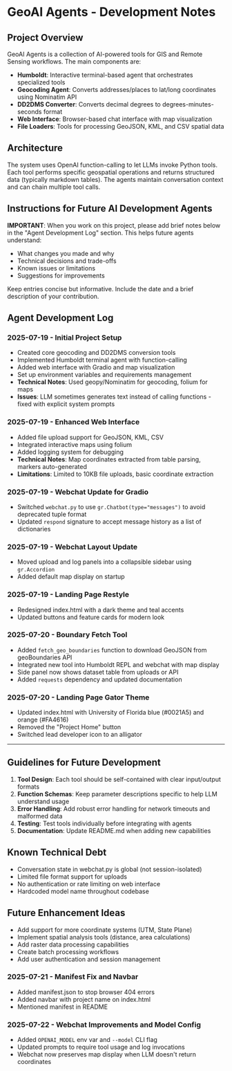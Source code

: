 # GeoAI Agents - Development Notes

## Project Overview

GeoAI Agents is a collection of AI-powered tools for GIS and Remote Sensing workflows. The main components are:

- **Humboldt**: Interactive terminal-based agent that orchestrates specialized tools
- **Geocoding Agent**: Converts addresses/places to lat/long coordinates using Nominatim API
- **DD2DMS Converter**: Converts decimal degrees to degrees-minutes-seconds format
- **Web Interface**: Browser-based chat interface with map visualization
- **File Loaders**: Tools for processing GeoJSON, KML, and CSV spatial data

## Architecture

The system uses OpenAI function-calling to let LLMs invoke Python tools. Each tool performs specific geospatial operations and returns structured data (typically markdown tables). The agents maintain conversation context and can chain multiple tool calls.

## Instructions for Future AI Development Agents

**IMPORTANT**: When you work on this project, please add brief notes below in the "Agent Development Log" section. This helps future agents understand:

- What changes you made and why
- Technical decisions and trade-offs
- Known issues or limitations
- Suggestions for improvements

Keep entries concise but informative. Include the date and a brief description of your contribution.

## Agent Development Log

### 2025-07-19 - Initial Project Setup
- Created core geocoding and DD2DMS conversion tools
- Implemented Humboldt terminal agent with function-calling
- Added web interface with Gradio and map visualization
- Set up environment variables and requirements management
- **Technical Notes**: Used geopy/Nominatim for geocoding, folium for maps
- **Issues**: LLM sometimes generates text instead of calling functions - fixed with explicit system prompts

### 2025-07-19 - Enhanced Web Interface
- Added file upload support for GeoJSON, KML, CSV
- Integrated interactive maps using folium
- Added logging system for debugging
- **Technical Notes**: Map coordinates extracted from table parsing, markers auto-generated
- **Limitations**: Limited to 10KB file uploads, basic coordinate extraction

### 2025-07-19 - Webchat Update for Gradio
- Switched `webchat.py` to use `gr.Chatbot(type="messages")` to avoid deprecated tuple format
- Updated `respond` signature to accept message history as a list of dictionaries
### 2025-07-19 - Webchat Layout Update
- Moved upload and log panels into a collapsible sidebar using `gr.Accordion`
- Added default map display on startup
### 2025-07-19 - Landing Page Restyle
- Redesigned index.html with a dark theme and teal accents
- Updated buttons and feature cards for modern look

### 2025-07-20 - Boundary Fetch Tool
- Added `fetch_geo_boundaries` function to download GeoJSON from geoBoundaries API
- Integrated new tool into Humboldt REPL and webchat with map display
- Side panel now shows dataset table from uploads or API
- Added `requests` dependency and updated documentation

### 2025-07-20 - Landing Page Gator Theme
- Updated index.html with University of Florida blue (#0021A5) and orange (#FA4616)
- Removed the "Project Home" button
- Switched lead developer icon to an alligator
---

## Guidelines for Future Development

1. **Tool Design**: Each tool should be self-contained with clear input/output formats
2. **Function Schemas**: Keep parameter descriptions specific to help LLM understand usage
3. **Error Handling**: Add robust error handling for network timeouts and malformed data
4. **Testing**: Test tools individually before integrating with agents
5. **Documentation**: Update README.md when adding new capabilities

## Known Technical Debt

- Conversation state in webchat.py is global (not session-isolated)
- Limited file format support for uploads
- No authentication or rate limiting on web interface
- Hardcoded model name throughout codebase

## Future Enhancement Ideas

- Add support for more coordinate systems (UTM, State Plane)
- Implement spatial analysis tools (distance, area calculations)
- Add raster data processing capabilities
- Create batch processing workflows
- Add user authentication and session management
### 2025-07-21 - Manifest Fix and Navbar
- Added manifest.json to stop browser 404 errors
- Added navbar with project name on index.html
- Mentioned manifest in README

### 2025-07-22 - Webchat Improvements and Model Config
- Added `OPENAI_MODEL` env var and `--model` CLI flag
- Updated prompts to require tool usage and log invocations
- Webchat now preserves map display when LLM doesn't return coordinates

